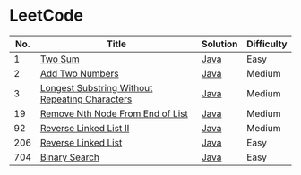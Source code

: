 # LeetCode

<!-- ![Travis CI Status](https://travis-ci.org/lulululbj/LeetCode.svg?branch=master)
[![codecov](https://codecov.io/gh/lulululbj/LeetCode/branch/master/graph/badge.svg)](https://codecov.io/gh/lulululbj/LeetCode) -->


<!-- #### [Array](src/main/luyao/array) (10/101) -->


| No. | Title | Solution | Difficulty |
| --- | ----- | -------- | ---------- |
|1|[Two Sum](note/001_two_sum.md) | [Java](src/main/leetcode/_001_twoSum/TwoSum.java) |Easy|
|2|[Add Two Numbers](note/002_add_two_numbers.md) | [Java](src/main/leetcode/_002_addTwoNumbers/AddTwoNumbers.java)  |Medium|
|3| [Longest Substring Without Repeating Characters](note/003_longest_substring_without_repeating_characters.md) | [Java](src/main/leetcode/_003_longestSubstring/LongestSubstring.java)  |Medium|
|19| [Remove Nth Node From End of List](note/019_remove_nth_node_from_end.md)|[Java](src/main/leetcode/_019_remove_nth_node_from_end/RemoveNthNodeFromEnd.java)  |Medium|  
|92| [Reverse Linked List II](note/092_reverse_linkedlist_II.md)|[Java](src/main/leetcode/_092_reverse_linkedlist_II/ReverseLinkedList_II.java)  |Medium|  
|206| [Reverse Linked List](note/206_reverse_linked_list.md)|[Java](src/main/leetcode/_206_reverse_linkedlist/ReverseLinkedList.java)  |Easy|  
|704| [Binary Search](note/704_binary_search.md)| [Java](src/main/leetcode/_704_binary_search/BinarySearch.java)  |Easy|
